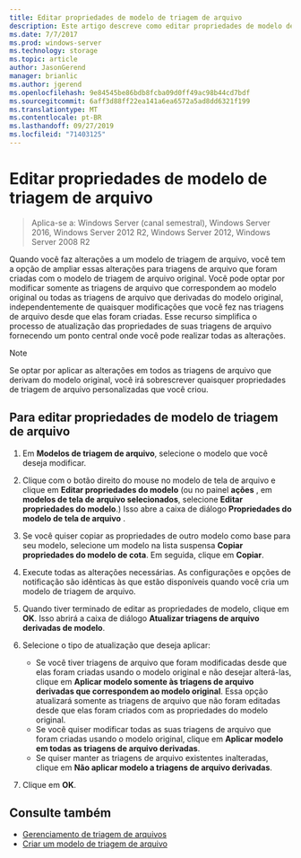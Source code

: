 ```yaml
---
title: Editar propriedades de modelo de triagem de arquivo
description: Este artigo descreve como editar propriedades de modelo de triagem de arquivo
ms.date: 7/7/2017
ms.prod: windows-server
ms.technology: storage
ms.topic: article
author: JasonGerend
manager: brianlic
ms.author: jgerend
ms.openlocfilehash: 9e84545be86bdb8fcba09d0ff49ac98b44cd7bdf
ms.sourcegitcommit: 6aff3d88ff22ea141a6ea6572a5ad8dd6321f199
ms.translationtype: MT
ms.contentlocale: pt-BR
ms.lasthandoff: 09/27/2019
ms.locfileid: "71403125"
---
```

# <a name="edit-file-screen-template-properties"></a>Editar propriedades de modelo de triagem de arquivo

> Aplica-se a: Windows Server (canal semestral), Windows Server 2016, Windows Server 2012 R2, Windows Server 2012, Windows Server 2008 R2

Quando você faz alterações a um modelo de triagem de arquivo, você tem a opção de ampliar essas alterações para triagens de arquivo que foram criadas com o modelo de triagem de arquivo original. Você pode optar por modificar somente as triagens de arquivo que correspondem ao modelo original ou todas as triagens de arquivo que derivadas do modelo original, independentemente de quaisquer modificações que você fez nas triagens de arquivo desde que elas foram criadas. Esse recurso simplifica o processo de atualização das propriedades de suas triagens de arquivo fornecendo um ponto central onde você pode realizar todas as alterações.

> [!Note]
> Se optar por aplicar as alterações em todos as triagens de arquivo que derivam do modelo original, você irá sobrescrever quaisquer propriedades de triagem de arquivo personalizadas que você criou.

## <a name="to-edit-file-screen-template-properties"></a>Para editar propriedades de modelo de triagem de arquivo

1.  Em **Modelos de triagem de arquivo**, selecione o modelo que você deseja modificar.

2.  Clique com o botão direito do mouse no modelo de tela de arquivo e clique em **Editar propriedades do modelo** (ou no painel **ações** , em **modelos de tela de arquivo selecionados**, selecione **Editar propriedades do modelo**.) Isso abre a caixa de diálogo **Propriedades do modelo de tela de arquivo** .

3.  Se você quiser copiar as propriedades de outro modelo como base para seu modelo, selecione um modelo na lista suspensa **Copiar propriedades do modelo de cota**. Em seguida, clique em **Copiar**.

4.  Execute todas as alterações necessárias. As configurações e opções de notificação são idênticas às que estão disponíveis quando você cria um modelo de triagem de arquivo.

5.  Quando tiver terminado de editar as propriedades de modelo, clique em **OK**. Isso abrirá a caixa de diálogo **Atualizar triagens de arquivo derivadas de modelo**.

6.  Selecione o tipo de atualização que deseja aplicar:

    -   Se você tiver triagens de arquivo que foram modificadas desde que elas foram criadas usando o modelo original e não desejar alterá-las, clique em **Aplicar modelo somente às triagens de arquivo derivadas que correspondem ao modelo original**. Essa opção atualizará somente as triagens de arquivo que não foram editadas desde que elas foram criados com as propriedades do modelo original.
    -   Se você quiser modificar todas as suas triagens de arquivo que foram criadas usando o modelo original, clique em **Aplicar modelo em todas as triagens de arquivo derivadas**.
    -   Se quiser manter as triagens de arquivo existentes inalteradas, clique em **Não aplicar modelo a triagens de arquivo derivadas**.

7.  Clique em **OK**.

## <a name="see-also"></a>Consulte também

-   [Gerenciamento de triagem de arquivos](file-screening-management.md)
-   [Criar um modelo de triagem de arquivo](create-file-screen-template.md)


